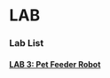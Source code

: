# LAB

### Lab List

#### [LAB 3: Pet Feeder Robot](https://github.com/ykkimhgu/HGU_IAIA/blob/main/IAIA_LAB_PetFeederRobot.md)
